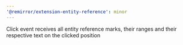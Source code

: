```yaml
---
'@remirror/extension-entity-reference': minor
---
```


Click event receives all entity reference marks, their ranges and their respective text on the clicked position
